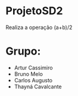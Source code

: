 # ProjetoSD2

Realiza a operação (a+b)/2

# Grupo:
- Artur Cassimiro
- Bruno Melo
- Carlos Augusto
- Thayná Cavalcante
